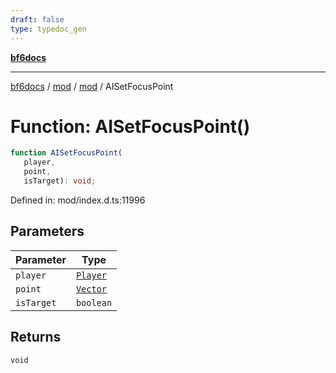 ```yaml
---
draft: false
type: typedoc_gen
---
```


[**bf6docs**](../../../_index.md)

***

[bf6docs](../../../_index.md) / [mod](../../_index.md) / [mod](../_index.md) / AISetFocusPoint

# Function: AISetFocusPoint()

```ts
function AISetFocusPoint(
   player, 
   point, 
   isTarget): void;
```

Defined in: mod/index.d.ts:11996

## Parameters

| Parameter | Type |
| ------ | ------ |
| `player` | [`Player`](../Player/_index.md) |
| `point` | [`Vector`](../Vector/_index.md) |
| `isTarget` | `boolean` |

## Returns

`void`
